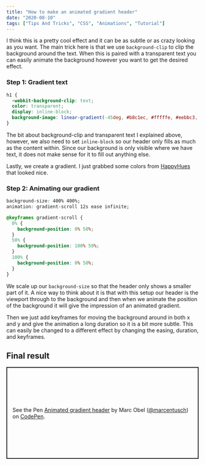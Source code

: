 ```yaml
---
title: "How to make an animated gradient header"
date: "2020-08-10"
tags: ["Tips And Tricks", "CSS", "Animations", "Tutorial"]
---
```


I think this is a pretty cool effect and it can be as subtle or as crazy looking as you want.
The main trick here is that we use `background-clip` to clip the background around the text. When this is paired with a transparent text you can easily animate the background however you want to get the desired effect.

### Step 1: Gradient text

```css
h1 {
  -webkit-background-clip: text;
  color: transparent;
  display: inline-block;
  background-image: linear-gradient(-45deg, #b8c1ec, #fffffe, #eebbc3, #f9bc60);
}
```

The bit about background-clip and transparent text I explained above, however, we also need to set `inline-block` so our header only fills as much as the content within. Since our background is only visible where we have text, it does not make sense for it to fill out anything else.

Lastly, we create a gradient. I just grabbed some colors from [HappyHues](https://www.happyhues.co/) that looked nice.

### Step 2: Animating our gradient

```css
background-size: 400% 400%;
animation: gradient-scroll 12s ease infinite;

@keyframes gradient-scroll {
  0% {
    background-position: 0% 50%;
  }
  50% {
    background-position: 100% 50%;
  }
  100% {
    background-position: 0% 50%;
  }
}
```

We scale up our `background-size` so that the header only shows a smaller part of it. A nice way to think about it is that with this setup our header is the viewport through to the background and then when we animate the position of the background it will give the impression of an animated gradient.

Then we just add keyframes for moving the background around in both x and y and give the animation a long duration so it is a bit more subtle. This can easily be changed to a different effect by changing the easing, duration, and keyframes.

## Final result

<p class="codepen" data-height="241" data-theme-id="dark" data-default-tab="result" data-user="marcentusch" data-slug-hash="qBbwXEg" style="height: 241px; box-sizing: border-box; display: flex; align-items: center; justify-content: center; border: 2px solid; margin: 1em 0; padding: 1em;" data-pen-title="Animated gradient header">
  <span>See the Pen <a href="https://codepen.io/marcentusch/pen/qBbwXEg">
  Animated gradient header</a> by Marc Obel (<a href="https://codepen.io/marcentusch">@marcentusch</a>)
  on <a href="https://codepen.io">CodePen</a>.</span>
</p>
<script async src="https://static.codepen.io/assets/embed/ei.js"></script>
